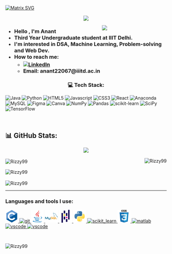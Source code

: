 <!--
**devKhush/devKhush** is a ✨ _special_ ✨ repository because its `README.md` (this file) appears on your GitHub profile.
-->

[![Matrix SVG](https://raw.githubusercontent.com/rodrigograca31/rodrigograca31/master/matrix.svg)](https://www.youtube.com/watch?v=8JnfIa84TnU)

<!-- <br> -->
<p align="center" >
<img align="center" src="https://readme-typing-svg.herokuapp.com?font=Fira+Code&size=25&duration=4000&pause=1000&color=AC1877&width=435&lines=I'm+Anant+Kaushal+.+.+.;Welcome+to+my+Github+profile!">
</p>

<p align="left"> 
<img align="right" src="https://user-images.githubusercontent.com/93486108/188274030-47ff144e-876f-47b3-89e2-5a272949a451.gif" width=40%>
</p>

<!-- <br> -->
<h3>
<ul>
<li> Hello , I'm Anant  </li>
<li> Third Year Undergraduate student at IIIT Delhi. </li>
<li> I'm interested in DSA, Machine Learning, Problem-solving and Web Dev. </li>
<li> How to reach me: 
      <ul>
      <li>
      <a href="https://www.linkedin.com/in/anant-kaushal-a60666248/" target="_blank"><img src=https://img.shields.io/badge/linkedin-%231E77B5.svg?&style=for-the-badge&logo=linkedin&logoColor=white alt="LinkedIn" style="margin-top:4px;" />
      </a></li>
      <li> Email: anant22067@iiitd.ac.in </li>
      </ul>
</li>
</ul>
</h3>




<h3 align="center">💻 Tech Stack:</h3> 
<p>

![Java](https://img.shields.io/badge/java-%23ED8B00.svg?style=for-the-badge&logo=java&logoColor=white) ![Python](https://img.shields.io/badge/python-3670A0?style=for-the-badge&logo=python&logoColor=ffdd54)  ![HTML5](https://img.shields.io/badge/html5-%23E34F26.svg?style=for-the-badge&logo=html5&logoColor=white) 
![Javascript](https://img.shields.io/badge/javascript-black?style=for-the-badge&logo=javascript&logoColor=yellow)
![CSS3](https://img.shields.io/badge/css3-%231572B6.svg?style=for-the-badge&logo=css3&logoColor=white)
![React](https://img.shields.io/badge/react-navy?style=for-the-badge&logo=react&logoColor=yellow)
![Anaconda](https://img.shields.io/badge/Anaconda-%2344A833.svg?style=for-the-badge&logo=anaconda&logoColor=white) ![MySQL](https://img.shields.io/badge/mysql-%2300f.svg?style=for-the-badge&logo=mysql&logoColor=white) 	![Figma](https://img.shields.io/badge/figma-%23F24E1E.svg?style=for-the-badge&logo=figma&logoColor=white) ![Canva](https://img.shields.io/badge/Canva-%2300C4CC.svg?style=for-the-badge&logo=Canva&logoColor=white) ![NumPy](https://img.shields.io/badge/numpy-%23013243.svg?style=for-the-badge&logo=numpy&logoColor=white) ![Pandas](https://img.shields.io/badge/pandas-%23150458.svg?style=for-the-badge&logo=pandas&logoColor=white)  ![scikit-learn](https://img.shields.io/badge/scikit--learn-%23F7931E.svg?style=for-the-badge&logo=scikit-learn&logoColor=white) ![SciPy](https://img.shields.io/badge/SciPy-%230C55A5.svg?style=for-the-badge&logo=scipy&logoColor=%white) ![TensorFlow](https://img.shields.io/badge/TensorFlow-%23FF6F00.svg?style=for-the-badge&logo=TensorFlow&logoColor=white)
</p>
<br/>   


## 📊 GitHub Stats:
 
<p align = "center">
  <img  src = "http://github-profile-summary-cards.vercel.app/api/cards/profile-details?username=Rizzy99&theme=github_dark">
</p>
<p>
<img align="right" src="http://github-profile-summary-cards.vercel.app/api/cards/repos-per-language?username=Rizzy99&theme=github_dark" alt="Rizzy99" />
<!-- </p> -->
<!-- <p> -->
<img align="center" src="http://github-profile-summary-cards.vercel.app/api/cards/most-commit-language?username=Rizzy99&theme=github_dark" alt="Rizzy99" />
</p>
<p>
<img align="center" src="https://github-readme-stats.vercel.app/api?username=Rizzy99&show_icons=true&locale=en&theme=github_dark" alt="Rizzy99" />
<!-- </p> -->
<br>
<br>
<!-- <p> -->
<img align="center" class="center" src="https://github-readme-streak-stats.herokuapp.com/?user=Rizzy99&theme=github_dark" alt="Rizzy99" /></p>
<p></p>
<hr>



<h3 align="left">Languages and tools I use:</h3>
<p align="left"> 
<a href="https://www.cprogramming.com/" target="_blank" rel="noreferrer"> <img src="https://raw.githubusercontent.com/devicons/devicon/master/icons/c/c-original.svg" alt="c" width="40" height="40"/> </a> 
<!---
<a href="https://www.w3schools.com/cpp/" target="_blank" rel="noreferrer"> <img src="https://raw.githubusercontent.com/devicons/devicon/master/icons/cplusplus/cplusplus-original.svg" alt="cplusplus" width="40" height="40"/> </a> 
-->
<a href="https://git-scm.com/" target="_blank" rel="noreferrer"> <img src="https://www.vectorlogo.zone/logos/git-scm/git-scm-icon.svg" alt="git" width="40" height="40"/> </a> 
<a href="https://www.java.com" target="_blank" rel="noreferrer"> <img src="https://raw.githubusercontent.com/devicons/devicon/master/icons/java/java-original.svg" alt="java" width="40" height="40"/> </a> 
<a href="https://www.mysql.com/" target="_blank" rel="noreferrer"> <img src="https://raw.githubusercontent.com/devicons/devicon/master/icons/mysql/mysql-original-wordmark.svg" alt="mysql" width="40" height="40"/> </a> 
<a href="https://pandas.pydata.org/" target="_blank" rel="noreferrer"> <img src="https://raw.githubusercontent.com/devicons/devicon/2ae2a900d2f041da66e950e4d48052658d850630/icons/pandas/pandas-original.svg" alt="pandas" width="40" height="40"/> </a> 
<a href="https://www.python.org" target="_blank" rel="noreferrer"> <img src="https://raw.githubusercontent.com/devicons/devicon/master/icons/python/python-original.svg" alt="python" width="40" height="40"/> </a> 
<a href="https://scikit-learn.org/" target="_blank" rel="noreferrer"> <img src="https://upload.wikimedia.org/wikipedia/commons/0/05/Scikit_learn_logo_small.svg" alt="scikit_learn" width="40" height="40"/> </a> 
<a href="https://www.w3schools.com/css/" target="_blank"> <img src="https://raw.githubusercontent.com/devicons/devicon/master/icons/css3/css3-original-wordmark.svg"
alt="css3" height="40" width="40"/> </a>
<a href="https://in.mathworks.com/products/matlab.html" target="_blank" rel="noreferrer"> <img src="https://logos-world.net/wp-content/uploads/2020/12/MATLAB-Symbol.jpg" alt="matlab" width="40" height="40"/> </a> 
<a href="https://code.visualstudio.com/" target="_blank" rel="noreferrer"> <img src="https://w7.pngwing.com/pngs/512/824/png-transparent-visual-studio-code-hd-logo-thumbnail.png" alt="vscode" width="40" height="40"/> </a> 
<a href="https://www.jetbrains.com/idea/" target="_blank" rel="noreferrer"> <img src="https://icon-library.com/images/intellij-idea-icon/intellij-idea-icon-5.jpg" alt="vscode" width="40" height="40"/> </a> 
<!--
<a href="https://www.tensorflow.org" target="_blank" rel="noreferrer"> <img src="https://www.vectorlogo.zone/logos/tensorflow/tensorflow-icon.svg" alt="tensorflow" width="40" height="40"/> </a> 
-->
</p>
<br>


<p align="left"> <img src="https://komarev.com/ghpvc/?username=Rizzy99&label=Profile%20views&color=0e75b6&style=flat" alt="Rizzy99" /> </p>
